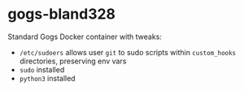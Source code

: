 # gogs-bland328
Standard Gogs Docker container with tweaks:
* `/etc/sudoers` allows user `git` to sudo scripts within `custom_hooks` directories, preserving env vars
* `sudo` installed
* `python3` installed

